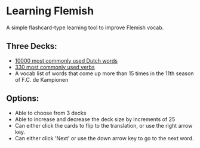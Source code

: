 # Learning Flemish
A simple flashcard-type learning tool to improve Flemish vocab.

## Three Decks:
- [10000 most commonly used Dutch words](http://wortschatz.uni-leipzig.de/Papers/top10000nl.txt)
- [330 most commonly used verbs](http://www.acme2k.co.uk/acme/3star%20verbs.htm)
- A vocab list of words that come up more than 15 times in the 11th season of F.C. de Kampionen

## Options:
- Able to choose from 3 decks
- Able to increase and decrease the deck size by increments of 25
- Can either click the cards to flip to the translation, or use the right arrow key.
- Can either click 'Next' or use the down arrow key to go to the next word.

